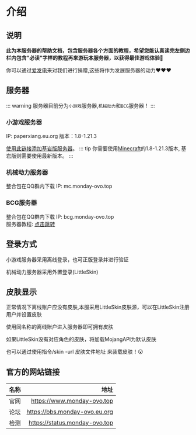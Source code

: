 # 介绍
## 说明
**此为本服务器的帮助文档，包含服务器各个方面的教程，希望您能认真读完左侧边栏内包含"必读"字样的教程再来游玩本服务器，以获得最佳游戏体验:tada:**  

你可以通过[爱发电](https://afdian.com/a/jdnjk)来对我们进行捐赠,这些将作为发展服务器的动力❤❤❤




## 服务器
::: warning
服务器目前分为`小游戏`服务器,`机械动力`和`BCG`服务器！
:::
### 小游戏服务器
IP: paperxiang.eu.org
版本：1.8-1.21.3

[使用此链接添加基岩版服务器](minecraft://?addExternalServer=Monday|play.simpfun.cn:14977 "跳转添加服务器")。
::: tip
你需要使用[Minecraft](https://www.minecraft.net "跳转到Minecraft官网")的1.8-1.21.3版本,
基岩版则需要使用最新版本。
:::  

### 机械动力服务器
整合包在QQ群内下载
IP: mc.monday-ovo.top  

### BCG服务器
整合包在QQ群内下载
IP: bcg.monday-ovo.top  
服务器教程: [点击跳转](./bcg/README.md)



## 登录方式
小游戏服务器采用离线登录，也可正版登录并进行验证  

机械动力服务器采用外置登录(LittleSkin)

## 皮肤显示
正常情况下离线账户应没有皮肤,本服采用LittleSkin皮肤源，可以在LittleSkin注册用户并设置皮肤  

使用同名称的离线账户进入服务器即可拥有皮肤  

如果LittleSkin没有对应角色的皮肤，将加载MojangAPI为默认皮肤    

也可以通过使用指令/skin -url 皮肤文件地址 来装载皮肤！😮  

## 官方的网站链接
| 名称          | 地址          |
| ------------- |-------------:|
| 官网          | https://www.monday-ovo.top |
| 论坛      | https://bbs.monday-ovo.eu.org      |
| 检测 | https://status.monday-ovo.top      |  
